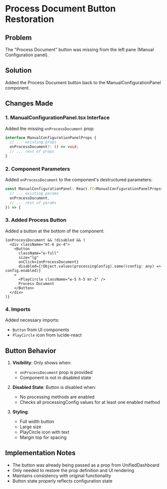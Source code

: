 # Process Document Button Restoration

## Problem
The "Process Document" button was missing from the left pane (Manual Configuration panel).

## Solution
Added the Process Document button back to the ManualConfigurationPanel component.

## Changes Made

### 1. ManualConfigurationPanel.tsx Interface
Added the missing `onProcessDocument` prop:
```typescript
interface ManualConfigurationPanelProps {
  // ... existing props
  onProcessDocument?: () => void;
  // ... rest of props
}
```

### 2. Component Parameters
Added `onProcessDocument` to the component's destructured parameters:
```typescript
const ManualConfigurationPanel: React.FC<ManualConfigurationPanelProps> = memo(({
  // ... existing params
  onProcessDocument,
  // ... rest of params
}) => {
```

### 3. Added Process Button
Added a button at the bottom of the component:
```tsx
{onProcessDocument && !disabled && (
  <div className="mt-6 px-4">
    <Button
      className="w-full"
      size="lg"
      onClick={onProcessDocument}
      disabled={!Object.values(processingConfig).some((config: any) => config.enabled)}
    >
      <PlayCircle className="w-5 h-5 mr-2" />
      Process Document
    </Button>
  </div>
)}
```

### 4. Imports
Added necessary imports:
- `Button` from UI components
- `PlayCircle` icon from lucide-react

## Button Behavior

1. **Visibility**: Only shows when:
   - `onProcessDocument` prop is provided
   - Component is not in disabled state

2. **Disabled State**: Button is disabled when:
   - No processing methods are enabled
   - Checks all processingConfig values for at least one enabled method

3. **Styling**:
   - Full width button
   - Large size
   - PlayCircle icon with text
   - Margin top for spacing

## Implementation Notes

- The button was already being passed as a prop from UnifiedDashboard
- Only needed to restore the prop definition and UI rendering
- Maintains consistency with original functionality
- Button state properly reflects configuration state